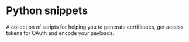 # Python snippets

A collection of scripts for helping you to generate certificates, get access tokens for OAuth and encode your payloads.
